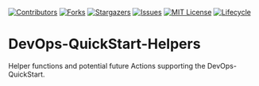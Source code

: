 <!-- PROJECT SHIELDS -->

[![Contributors](https://img.shields.io/github/contributors/bcgov/devops-quickstart-helpers)](/../../graphs/contributors)
[![Forks](https://img.shields.io/github/forks/bcgov/devops-quickstart-helpers)](/../../network/members)
[![Stargazers](https://img.shields.io/github/stars/bcgov/devops-quickstart-helpers)](/../../stargazers)
[![Issues](https://img.shields.io/github/issues/bcgov/devops-quickstart-helpers)](/../../issues)
[![MIT License](https://img.shields.io/github/license/bcgov/devops-quickstart-helpers.svg)](/LICENSE.md)
[![Lifecycle](https://img.shields.io/badge/Lifecycle-Experimental-339999)](https://github.com/bcgov/repomountie/blob/master/doc/lifecycle-badges.md)

# DevOps-QuickStart-Helpers
Helper functions and potential future Actions supporting the DevOps-QuickStart.
